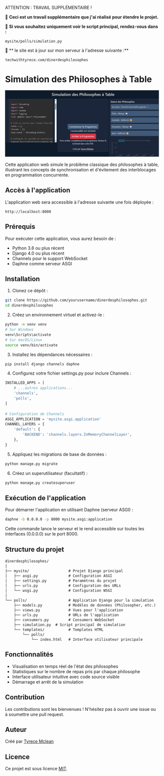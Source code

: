 ATTENTION : TRAVAIL SUPPLÉMENTAIRE !

🔴 **Ceci est un travail supplémentaire que j'ai réalisé pour étendre le projet.**

🔴 **Si vous souhaitez uniquement voir le script principal, rendez-vous dans :**
```
mysite/polls/simulation.py
```

🔴 ** le site est à jour sur mon serveur à l'adresse suivante :**
```
techwithtyrece.com/dinerdesphilosophes
```

# Simulation des Philosophes à Table

![Aperçu de la page d'accueil](mysite/static/images/homepage.jpeg)


Cette application web simule le problème classique des philosophes à table, illustrant les concepts de synchronisation et d'évitement des interblocages en programmation concurrente.

## Accès à l'application

L'application web sera accessible à l'adresse suivante une fois déployée :
```
http://localhost:8000
```

## Prérequis

Pour exécuter cette application, vous aurez besoin de :

- Python 3.8 ou plus récent
- Django 4.0 ou plus récent
- Channels pour le support WebSocket
- Daphne comme serveur ASGI

## Installation

1. Clonez ce dépôt :
```bash
git clone https://github.com/yourusername/dinerdesphilosophes.git
cd dinerdesphilosophes
```

2. Créez un environnement virtuel et activez-le :
```bash
python -m venv venv
# Sur Windows
venv\Scripts\activate
# Sur macOS/Linux
source venv/bin/activate
```

3. Installez les dépendances nécessaires :
```bash
pip install django channels daphne
```

4. Configurez votre fichier settings.py pour inclure Channels :
```python
INSTALLED_APPS = [
    # ...autres applications...
    'channels',
    'polls',
]

# Configuration de Channels
ASGI_APPLICATION = 'mysite.asgi.application'
CHANNEL_LAYERS = {
    'default': {
        'BACKEND': 'channels.layers.InMemoryChannelLayer',
    },
}
```

5. Appliquez les migrations de base de données :
```bash
python manage.py migrate
```

6. Créez un superutilisateur (facultatif) :
```bash
python manage.py createsuperuser
```

## Exécution de l'application

Pour démarrer l'application en utilisant Daphne (serveur ASGI) :

```bash
daphne -b 0.0.0.0 -p 8000 mysite.asgi:application
```

Cette commande lance le serveur et le rend accessible sur toutes les interfaces (0.0.0.0) sur le port 8000.

## Structure du projet

```
dinerdesphilosophes/
|
├── mysite/                  # Projet Django principal
│   ├── asgi.py              # Configuration ASGI
│   ├── settings.py          # Paramètres du projet
│   ├── urls.py              # Configuration des URLs
│   └── wsgi.py              # Configuration WSGI
│
└── polls/                   # Application Django pour la simulation
    ├── models.py            # Modèles de données (Philosopher, etc.)
    ├── views.py             # Vues pour l'application
    ├── urls.py              # URLs de l'application
    ├── consumers.py         # Consumers WebSocket
    ├── simulation.py  # Script principal de simulation
    └── templates/           # Templates HTML
        └── polls/
            └── index.html   # Interface utilisateur principale
```

## Fonctionnalités

- Visualisation en temps réel de l'état des philosophes
- Statistiques sur le nombre de repas pris par chaque philosophe
- Interface utilisateur intuitive avec code source visible
- Démarrage et arrêt de la simulation

## Contribution

Les contributions sont les bienvenues ! N'hésitez pas à ouvrir une issue ou à soumettre une pull request.

## Auteur

Créé par [Tyrece Mclean](https://github.com/tyrecemclean)

## Licence

Ce projet est sous licence [MIT](LICENSE).

